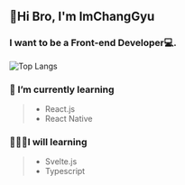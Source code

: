 ## 👊Hi Bro, I'm ImChangGyu

### I want to be a Front-end Developer💻.

![Top Langs](https://github-readme-stats.vercel.app/api/top-langs/?username=jadu20&layout=compact)
**<h3> 🌱 I’m currently learning</h3>**

> - React.js
> - React Native

**<h3> 🙋🏻‍♂️I will learning</h3>**

> - Svelte.js
> - Typescript
